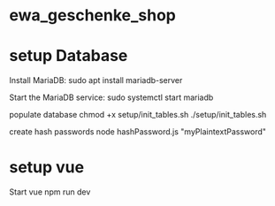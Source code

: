 # ewa_geschenke_shop


# setup Database 

Install MariaDB:
sudo apt install mariadb-server

Start the MariaDB service:
sudo systemctl start mariadb


populate database 
chmod +x setup/init_tables.sh
./setup/init_tables.sh


create hash passwords
node hashPassword.js "myPlaintextPassword"



# setup vue 

Start vue 
npm run dev






